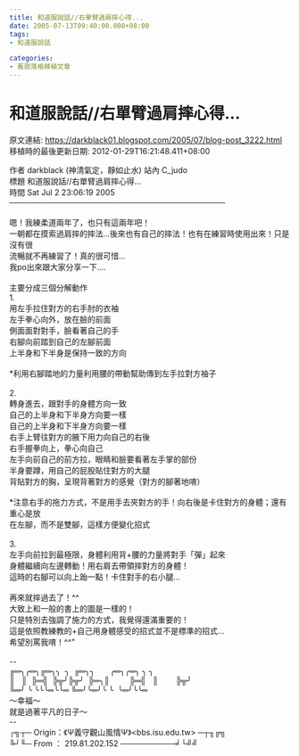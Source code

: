 ```yaml
---
title: 和道服說話//右單臂過肩摔心得...
date: 2005-07-13T09:40:00.000+08:00
tags: 
- 和道服說話

categories:
- 舊部落格移植文章
---
```


# 和道服說話//右單臂過肩摔心得...

原文連結: https://darkblack01.blogspot.com/2005/07/blog-post_3222.html
移植時的最後更新日期: 2012-01-29T16:21:48.411+08:00

作者  darkblack (神清氣定，靜如止水)                       站內  C_judo<br />標題  和道服說話//右單臂過肩摔心得...<br />時間  Sat Jul  2 23:06:19 2005<br />───────────────────────────────────────<br /><br />嗯！我練柔道兩年了，也只有這兩年吧！<br />一朝都在摸索過肩摔的摔法...後來也有自己的摔法！也有在練習時使用出來！只是沒有很<br />流暢就不再練習了！真的很可惜...<br />我po出來跟大家分享一下....<br /><br />主要分成三個分解動作<br />1.<br />用左手拉住對方的右手肘的衣袖<br />左手拳心向外，放在臉的前面<br />側面面對對手，臉看著自己的手<br />右腳向前踏到自己的左腳前面<br />上半身和下半身是保持一致的方向<br /><br />*利用右腳踏地的力量利用腰的帶動幫助傳到左手拉對方袖子<br /><br />2.<br />轉身進去，跟對手的身體方向一致<br />自己的上半身和下半身方向要一樣<br />自己的上半身和下半身方向要一樣<br />右手上臂往對方的腋下用力向自己的右後<br />右手握拳向上，拳心向自己<br />左手向前自己的前方拉，眼睛和臉要看著左手掌的部份<br />半身要蹲，用自己的屁股貼住對方的大腿<br />背貼對方的胸，呈現背著對方的感覺（對方的腳著地唷）<br /><br />*注意右手的拖力方式，不是用手去夾對方的手！向右後是卡住對方的身體；還有重心是放<br />在左腳，而不是雙腳，這樣方便變化招式<br /><br />3.<br />左手向前拉到最極限，身體利用背+腰的力量將對手「彈」起來<br />身體繼續向左邊轉動！用右肩去帶領摔對方的身體！<br />這時的右腳可以向上跆一點！卡住對手的右小腿...<br /><br />再來就摔過去了！^^<br />大致上和一般的書上的圖是一樣的！<br />只是特別去強調了施力的方式，我覺得還滿重要的！<br />這是依照教練教的+自己用身體感受的招式並不是標準的招式...<br />希望別罵我唷！^^"<br /><br />--<br />╔═╮╭═╮╔═╮╮ &nbsp;╮ &nbsp;╔═╮╮ &nbsp; &nbsp; &nbsp; ╭═╮╭═╮ ╮  ╮<br />║ &nbsp; ║ &nbsp;╠═╣ &nbsp;╠╦╯╠╦╯ &nbsp;╠═╮║ &nbsp; &nbsp; &nbsp; &nbsp; ╠═╣ &nbsp; ║ &nbsp; &nbsp; &nbsp; &nbsp;╠╦╯<br />╚═╯ ╰  ╰╰╰═╰╰═  ╚═╯╰═╯╰  ╰ &nbsp;╰═╯╰╰═<br />～幸福～<br />就是過著平凡的日子～<br />--<br />┌╗┬─ Origin：《Ψ義守觀山風情Ψ》&lt;bbs.isu.edu.tw&gt; ─┬╖╔╗<br />╚┘╙─ From  ： 219.81.202.152    ──────────╛└╝╝
